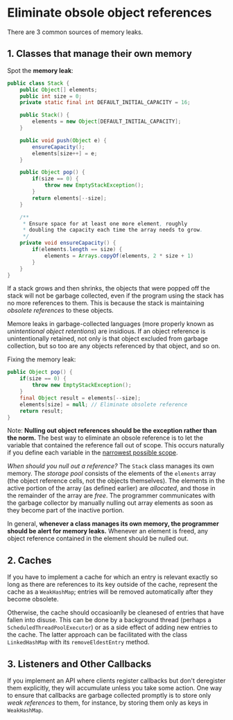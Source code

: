 # Eliminate obsole object references

There are 3 common sources of memory leaks.

## 1. Classes that manage their own memory

Spot the **memory leak**:

```java
public class Stack {
    public Object[] elements;
    public int size = 0;
    private static final int DEFAULT_INITIAL_CAPACITY = 16;

    public Stack() {
        elements = new Object[DEFAULT_INITIAL_CAPACITY];
    }

    public void push(Object e) {
        ensureCapacity();
        elements[size++] = e;
    }

    public Object pop() {
        if(size == 0) {
            throw new EmptyStackException();
        }
        return elements[--size];
    }

    /**
     * Ensure space for at least one more element, roughly
     * doubling the capacity each time the array needs to grow.
     */
    private void ensureCapacity() {
        if(elements.length == size) {
            elements = Arrays.copyOf(elements, 2 * size + 1)
        }
    }
}
```

If a stack grows and then shrinks, the objects that were popped off the stack will not be garbage collected, even if the program using the stack has no more references to them. This is because the stack is maintaining _obsolete references_ to these objects.

Memore leaks in garbage-collected languages (more properly known as _unintentional object retentions_) are insidious. If an object reference is unintentionally retained, not only is that object excluded from garbage collection, but so too are any objects referenced by that object, and so on.

Fixing the memory leak:

```java
public Object pop() {
    if(size == 0) {
        throw new EmptyStackException();
    }
    final Object result = elements[--size];
    elements[size] = null; // Eliminate obsolete reference
    return result;
}
```

Note: **Nulling out object references should be the exception rather than the norm.** The best way to eliminate an obsole reference is to let the variable that contained the reference fall out of scope. This occurs naturally if you define each variable in the [narrowest possible scope](../09_General_Programming/57_minimize_the_scope_of_local_variables.md).

_When should you null out a reference?_ The ```Stack``` class manages its own memory. The _storage pool_ consists of the elements of the ```elements``` array (the object reference cells, not the objects themselves). The elements in the active portion of the array (as defined earlier) are _allocated_, and those in the remainder of the array are _free_. The programmer communicates with the garbage collector by manually nulling out array elements as soon as they become part of the inactive portion.

In general, **whenever a class manages its own memory, the programmer should be alert for memory leaks.** Whenever an element is freed, any object reference contained in the element should be nulled out.

## 2. Caches

If you have to implement a cache for which an entry is relevant exactly so long as there are references to its key outside of the cache, represent the cache as a ```WeakHashMap```; entries will be removed automatically after they become obsolete.

Otherwise, the cache should occasioanlly be cleanesed of entries that have fallen into disuse. This can be done by a background thread (perhaps a ```ScheduledThreadPoolExecutor```) or as a side effect of adding new entries to the cache. The latter approach can be facilitated with the class ```LinkedHashMap``` with its ```removeEldestEntry``` method.

## 3. Listeners and Other Callbacks

If you implement an API where clients register callbacks but don't deregister them explicitly, they will accumulate unless you take some action. One way to ensure that callbacks are garbage collected promptly is to store only _weak references_ to them, for instance, by storing them only as keys in ```WeakHashMap```.
